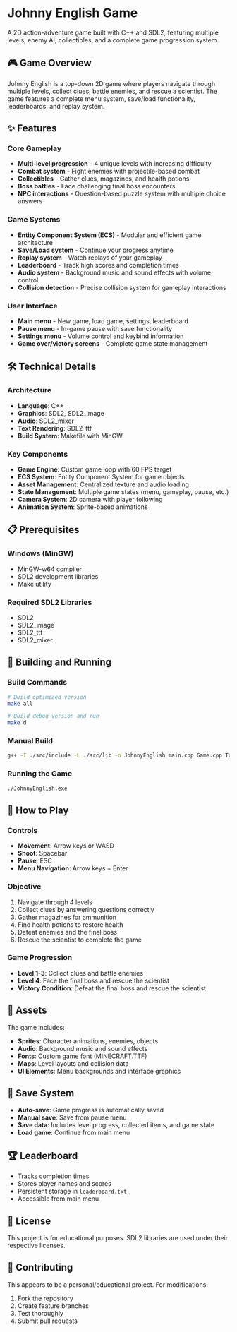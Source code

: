 # Johnny English Game

A 2D action-adventure game built with C++ and SDL2, featuring multiple levels, enemy AI, collectibles, and a complete game progression system.

## 🎮 Game Overview

Johnny English is a top-down 2D game where players navigate through multiple levels, collect clues, battle enemies, and rescue a scientist. The game features a complete menu system, save/load functionality, leaderboards, and replay system.

## ✨ Features

### Core Gameplay
- **Multi-level progression** - 4 unique levels with increasing difficulty
- **Combat system** - Fight enemies with projectile-based combat
- **Collectibles** - Gather clues, magazines, and health potions
- **Boss battles** - Face challenging final boss encounters
- **NPC interactions** - Question-based puzzle system with multiple choice answers

### Game Systems
- **Entity Component System (ECS)** - Modular and efficient game architecture
- **Save/Load system** - Continue your progress anytime
- **Replay system** - Watch replays of your gameplay
- **Leaderboard** - Track high scores and completion times
- **Audio system** - Background music and sound effects with volume control
- **Collision detection** - Precise collision system for gameplay interactions

### User Interface
- **Main menu** - New game, load game, settings, leaderboard
- **Pause menu** - In-game pause with save functionality
- **Settings menu** - Volume control and keybind information
- **Game over/victory screens** - Complete game state management

## 🛠️ Technical Details

### Architecture
- **Language**: C++
- **Graphics**: SDL2, SDL2_image
- **Audio**: SDL2_mixer
- **Text Rendering**: SDL2_ttf
- **Build System**: Makefile with MinGW

### Key Components
- **Game Engine**: Custom game loop with 60 FPS target
- **ECS System**: Entity Component System for game objects
- **Asset Management**: Centralized texture and audio loading
- **State Management**: Multiple game states (menu, gameplay, pause, etc.)
- **Camera System**: 2D camera with player following
- **Animation System**: Sprite-based animations

## 📋 Prerequisites

### Windows (MinGW)
- MinGW-w64 compiler
- SDL2 development libraries
- Make utility

### Required SDL2 Libraries
- SDL2
- SDL2_image
- SDL2_ttf
- SDL2_mixer

## 🚀 Building and Running

### Build Commands
```bash
# Build optimized version
make all

# Build debug version and run
make d
```

### Manual Build
```bash
g++ -I ./src/include -L ./src/lib -o JohnnyEnglish main.cpp Game.cpp TextureManager.cpp Map.cpp Vector2D.cpp Collision.cpp ECS.cpp AssetManager.cpp RandomPositionManager.cpp TransitionManager.cpp -lmingw32 -lSDL2main -lSDL2_image -lSDL2_ttf -lSDL2_mixer -lSDL2 -O3
```

### Running the Game
```bash
./JohnnyEnglish.exe
```

## 🎯 How to Play

### Controls
- **Movement**: Arrow keys or WASD
- **Shoot**: Spacebar
- **Pause**: ESC
- **Menu Navigation**: Arrow keys + Enter

### Objective
1. Navigate through 4 levels
2. Collect clues by answering questions correctly
3. Gather magazines for ammunition
4. Find health potions to restore health
5. Defeat enemies and the final boss
6. Rescue the scientist to complete the game

### Game Progression
- **Level 1-3**: Collect clues and battle enemies
- **Level 4**: Face the final boss and rescue the scientist
- **Victory Condition**: Defeat the final boss and rescue the scientist

## 🎨 Assets

The game includes:
- **Sprites**: Character animations, enemies, objects
- **Audio**: Background music and sound effects
- **Fonts**: Custom game font (MINECRAFT.TTF)
- **Maps**: Level layouts and collision data
- **UI Elements**: Menu backgrounds and interface graphics

## 💾 Save System

- **Auto-save**: Game progress is automatically saved
- **Manual save**: Save from pause menu
- **Save data**: Includes level progress, collected items, and game state
- **Load game**: Continue from main menu

## 🏆 Leaderboard

- Tracks completion times
- Stores player names and scores
- Persistent storage in `leaderboard.txt`
- Accessible from main menu

## 📝 License

This project is for educational purposes. SDL2 libraries are used under their respective licenses.

## 🤝 Contributing

This appears to be a personal/educational project. For modifications:
1. Fork the repository
2. Create feature branches
3. Test thoroughly
4. Submit pull requests
